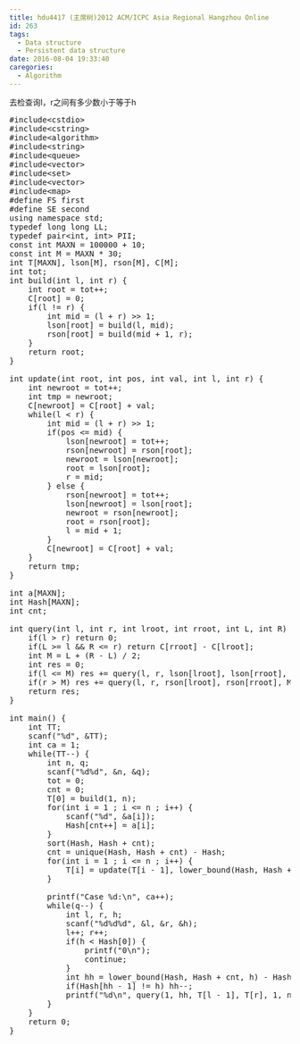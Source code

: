 ```yaml
---
title: hdu4417 (主席树)2012 ACM/ICPC Asia Regional Hangzhou Online
id: 263
tags:
  - Data structure
  - Persistent data structure
date: 2016-08-04 19:33:40
caregories:
  - Algorithm
---
```


去检查询l，r之间有多少数小于等于h
<pre class="lang:c++ decode:true ">#include&lt;cstdio&gt;
#include&lt;cstring&gt;
#include&lt;algorithm&gt;
#include&lt;string&gt;
#include&lt;queue&gt;
#include&lt;vector&gt;
#include&lt;set&gt;
#include&lt;vector&gt;
#include&lt;map&gt;
#define FS first
#define SE second
using namespace std;
typedef long long LL;
typedef pair&lt;int, int&gt; PII;
const int MAXN = 100000 + 10;
const int M = MAXN * 30;
int T[MAXN], lson[M], rson[M], C[M];
int tot;
int build(int l, int r) {
    int root = tot++;
    C[root] = 0;
    if(l != r) {
        int mid = (l + r) &gt;&gt; 1;
        lson[root] = build(l, mid);
        rson[root] = build(mid + 1, r);
    }
    return root;
}

int update(int root, int pos, int val, int l, int r) {
    int newroot = tot++;
    int tmp = newroot;
    C[newroot] = C[root] + val;
    while(l &lt; r) {
        int mid = (l + r) &gt;&gt; 1;
        if(pos &lt;= mid) {
            lson[newroot] = tot++;
            rson[newroot] = rson[root];
            newroot = lson[newroot];
            root = lson[root];
            r = mid;
        } else {
            rson[newroot] = tot++;
            lson[newroot] = lson[root];
            newroot = rson[newroot];
            root = rson[root];
            l = mid + 1;
        }
        C[newroot] = C[root] + val;
    }
    return tmp;
}

int a[MAXN];
int Hash[MAXN];
int cnt;

int query(int l, int r, int lroot, int rroot, int L, int R) { //printf("%d %d %d %d\n", lroot, rroot, L, R);
    if(l &gt; r) return 0;
    if(L &gt;= l &amp;&amp; R &lt;= r) return C[rroot] - C[lroot];
    int M = L + (R - L) / 2;
    int res = 0;
    if(l &lt;= M) res += query(l, r, lson[lroot], lson[rroot], L, M);
    if(r &gt; M) res += query(l, r, rson[lroot], rson[rroot], M + 1, R);
    return res;
}

int main() {
    int TT;
    scanf("%d", &amp;TT);
    int ca = 1;
    while(TT--) {
        int n, q;
        scanf("%d%d", &amp;n, &amp;q);
        tot = 0;
        cnt = 0;
        T[0] = build(1, n);
        for(int i = 1 ; i &lt;= n ; i++) {
            scanf("%d", &amp;a[i]);
            Hash[cnt++] = a[i];
        }
        sort(Hash, Hash + cnt);
        cnt = unique(Hash, Hash + cnt) - Hash;
        for(int i = 1 ; i &lt;= n ; i++) {
            T[i] = update(T[i - 1], lower_bound(Hash, Hash + cnt, a[i]) - Hash + 1, 1, 1, n);
        }

        printf("Case %d:\n", ca++);
        while(q--) {
            int l, r, h;
            scanf("%d%d%d", &amp;l, &amp;r, &amp;h);
            l++; r++;
            if(h &lt; Hash[0]) {
                printf("0\n");
                continue;
            }
            int hh = lower_bound(Hash, Hash + cnt, h) - Hash + 1;
            if(Hash[hh - 1] != h) hh--;
            printf("%d\n", query(1, hh, T[l - 1], T[r], 1, n));
        }
    }
    return 0;
}
</pre>
&nbsp;